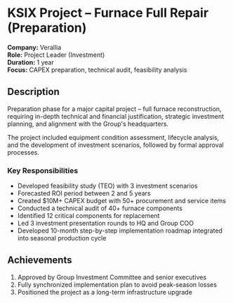 # KSIX Project – Furnace Full Repair (Preparation)

**Company:** Verallia  
**Role:** Project Leader (Investment)  
**Duration:** 1 year  
**Focus:** CAPEX preparation, technical audit, feasibility analysis

## Description

Preparation phase for a major capital project – full furnace reconstruction, requiring in-depth technical and financial justification, strategic investment planning, and alignment with the Group's headquarters.

The project included equipment condition assessment, lifecycle analysis, and the development of investment scenarios, followed by formal approval processes.

### Key Responsibilities

- Developed feasibility study (TEO) with 3 investment scenarios  
- Forecasted ROI period between 2 and 5 years  
- Created $10M+ CAPEX budget with 50+ procurement and service items  
- Conducted a technical audit of 40+ furnace components  
- Identified 12 critical components for replacement  
- Led 3 investment presentation rounds to HQ and Group COO  
- Developed 10-month step-by-step implementation roadmap integrated into seasonal production cycle

## Achievements

1. Approved by Group Investment Committee and senior executives  
2. Fully synchronized implementation plan to avoid peak-season losses  
3. Positioned the project as a long-term infrastructure upgrade
